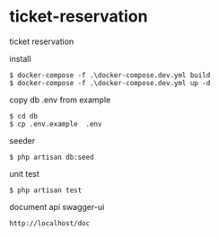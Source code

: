 # ticket-reservation
ticket reservation

install
```
$ docker-compose -f .\docker-compose.dev.yml build
$ docker-compose -f .\docker-compose.dev.yml up -d
```

copy db .env from example
```
$ cd db
$ cp .env.example  .env
```

seeder
```
$ php artisan db:seed
```

unit test
```
$ php artisan test
```

document api swagger-ui
```
http://localhost/doc
```